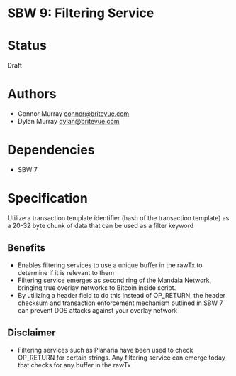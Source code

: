 SBW 9: Filtering Service
========================

# Status
Draft

# Authors
* Connor Murray <connor@britevue.com>
* Dylan Murray <dylan@britevue.com>

# Dependencies
* SBW 7

# Specification

Utilize a transaction template identifier (hash of the transaction template) as
a 20-32 byte chunk of data that can be used as a filter keyword

## Benefits
* Enables filtering services to use a unique buffer in the rawTx to determine if it is relevant to them
* Filtering service emerges as second ring of the Mandala Network, bringing true overlay networks to Bitcoin inside script.
* By utilizing a header field to do this instead of OP_RETURN, the header checksum and transaction enforcement mechanism outlined in SBW 7 can prevent DOS attacks against your overlay network

## Disclaimer
* Filtering services such as Planaria have been used to check OP_RETURN for certain strings. Any filtering service can emerge today that checks for any buffer in the rawTx


